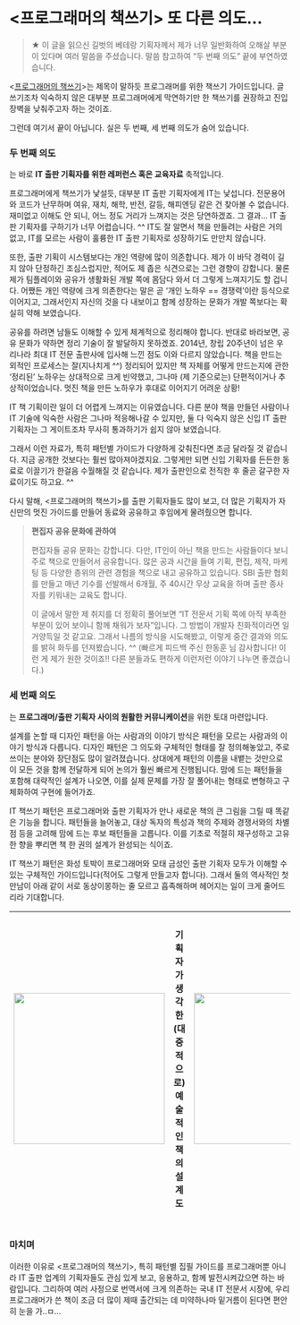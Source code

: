 # <프로그래머의 책쓰기> 또 다른 의도...

> ★ 이 글을 읽으신 길벗의 베테랑 기획자께서 제가 너무 일반화하여 오해살 부분이 있다며 여러 말씀을 주셨습니다. 말씀 참고하여 “두 번째 의도” 끝에 부연하였습니다.

<[프로그래머의 책쓰기](https://github.com/hanbitmedia/Writing-IT-Books)>는 제목이 말하듯 프로그래머를 위한 책쓰기 가이드입니다. 글쓰기조차 익숙하지 않은 대부분 프로그래머에게 막연하기만 한 책쓰기를 권장하고 진입장벽을 낮춰주고자 하는 것이죠.

그런데 여기서 끝이 아닙니다. 실은 두 번째, 세 번째 의도가 숨어 있습니다.

### 두 번째 의도
는 바로 **IT 출판 기획자를 위한 레퍼런스 혹은 교육자료** 축적입니다.

프로그래머에게 책쓰기가 낯설듯, 대부분 IT 출판 기획자에게 IT는 낯섭니다. 전문용어와 코드가 난무하며 여유, 재치, 해학, 반전, 갈등, 해피엔딩 같은 건 찾아볼 수 없습니다. 재미없고 이해도 안 되니, 어느 정도 거리가 느껴지는 것은 당연하겠죠. 그 결과… IT 출판 기획자를 구하기가 너무 어렵습니다. ^^ IT도 잘 알면서 책을 만들려는 사람은 거의 없고, IT를 모르는 사람이 훌륭한 IT 출판 기획자로 성장하기도 만만치 않습니다.

또한, 출판 기획이 시스템보다는 개인 역량에 많이 의존합니다. 제가 이 바닥 경력이 길지 않아 단정하긴 조심스럽지만, 적어도 제 좁은 식견으로는 그런 경향이 강합니다. 물론 제가 팀플레이와 공유가 생활화된 개발 쪽에 몸담다 와서 더 그렇게 느껴지기도 할 겁니다. 어쨌든 개인 역량에 크게 의존한다는 말은 곧 ‘개인 노하우 == 경쟁력’이란 등식으로 이어지고, 그래서인지 자신의 것을 다 내보이고 함께 성장하는 문화가 개발 쪽보다는 확실히 약해 보였습니다.

공유를 하려면 남들도 이해할 수 있게 체계적으로 정리해야 합니다. 반대로 바라보면, 공유 문화가 약하면 정리 기술이 잘 발달하지 못하겠죠. 2014년, 창립 20주년이 넘은 우리나라 최대 IT 전문 출판사에 입사해 느낀 점도 이와 다르지 않았습니다. 책을 만드는 외적인 프로세스는 잘(지나치게 ^^) 정리되어 있지만 책 자체를 어떻게 만드는지에 관한 ‘정리된’ 노하우는 상대적으로 크게 빈약했고, 그나마 (제 기준으로는) 단편적이거나 추상적이었습니다. 멋진 책을 만든 노하우가 후대로 이어지기 어려운 상황!

IT 책 기획이란 일이 더 어렵게 느껴지는 이유였습니다. 다른 분야 책을 만들던 사람이나 IT 기술에 익숙한 사람은 그나마 적응해나갈 수 있지만, 둘 다 익숙지 않은 신입 IT 출판 기획자는 그 게이트조차 무사히 통과하기가 쉽지 않아 보였습니다.

그래서 이런 자료가, 특히 패턴별 가이드가 다양하게 갖춰진다면 조금 달라질 것 같습니다. 지금 공개한 것보다는 훨씬 많아져야겠지요. 그렇게만 되면 신입 기획자를 든든한 동료로 이끌기가 한걸음 수월해질 것 같습니다. 제가 출판인으로 전직한 후 줄곧 갈구한 자료이기도 하고요. ^^

다시 말해, <프로그래머의 책쓰기>를 출판 기획자들도 많이 보고, 더 많은 기획자가 자신만의 멋진 가이드를 만들어 동료와 공유하고 후임에게 물려줬으면 합니다.

> **편집자 공유 문화에 관하여**
> 
> 편집자들 공유 문화는 강합니다. 다만, IT인이 아닌 책을 만드는 사람들이다 보니 주로 책으로 만들어서 공유합니다. 많은 공과 시간을 들여 기획, 편집, 제작, 마케팅 등 다양한 층위의 관련 경험을 책으로 내고 공유하고 있습니다. SBI 출판 협회를 만들고 매년 기수를 선발해서 6개월, 주 40시간 무상 교육을 하며 출판 종사자를 키워내는 교육도 합니다.
>
> 이 글에서 말한 제 취지를 더 정확히 풀어보면 “IT 전문서 기획 쪽에 아직 부족한 부분이 있어 보이니 함께 채워가 보자”입니다. 그 방법이 개발자 친화적이라면 일거양득일 것 같고요. 그래서 나름의 방식을 시도해봤고, 이렇게 중간 결과와 의도를 밝혀 화두를 던져봤습니다. ^^ (빠르게 피드백 주신 한동훈 님 감사합니다! 이런 게 제가 원한 것이죠!! 다른 분들과도 편하게 이런저런 이야기 나누면 좋겠습니다.)

### 세 번째 의도

는 **프로그래머/출판 기획자 사이의 원활한 커뮤니케이션**을 위한 토대 마련입니다.

설계를 논할 때 디자인 패턴을 아는 사람과의 이야기 방식은 패턴을 모르는 사람과의 이야기 방식과 다릅니다. 디자인 패턴은 그 의도와 구체적인 형태를 잘 정의해놓았고, 주로 쓰이는 분야와 장단점도 많이 알려졌습니다. 상대에게 패턴의 이름을 내뱉는 것만으로 이 모든 것을 함께 전달하게 되어 논의가 훨씬 빠르게 진행됩니다. 맘에 드는 패턴들을 포함해 대략적인 설계가 나오면, 이를 실제 문제를 가장 잘 풀어내는 형태로 변형하고 구체화하여 구현에 들어가죠.

IT 책쓰기 패턴은 프로그래머와 출판 기획자가 만나 새로운 책의 큰 그림을 그릴 때 똑같은 기능을 합니다. 패턴들을 늘어놓고, 대상 독자의 특성과 책의 주제와 경쟁서와의 차별점 등을 고려해 맘에 드는 후보 패턴들을 고릅니다. 이를 기초로 적절히 재구성하고 고유한 향을 뿌리면 책 한 권의 설계가 완성되는 식이죠.

IT 책쓰기 패턴은 화성 토박이 프로그래머와 모태 금성인 출판 기획자 모두가 이해할 수 있는 구체적인 가이드입니다(적어도 그렇게 만들고자 합니다). 그래서 둘의 역사적인 첫 만남이 아래 같이 서로 동상이몽하는 줄 모르고 흡족해하며 헤어지는 일이 크게 줄어드리라 기대합니다.

| <img src="https://github.com/hanbitmedia/Writing-IT-Books/blob/master/articles/images/hidden_purposes_design_01.PNG?raw=true" width="270"/> | 기획자가 생각한 (대중적으로) 예술적인 책의 설계도 | <img src="https://github.com/hanbitmedia/Writing-IT-Books/blob/master/articles/images/hidden_purposes_design_02.PNG?raw=true" width="270"/> | 프로그래머가 생각한 (공학적으로) 예술적인 책의 설계도 |
|---|---|---|---|


### 마치며

이러한 이유로 <프로그래머의 책쓰기>, 특히 패턴별 집필 가이드를 프로그래머뿐 아니라 IT 출판 업계의 기획자들도 관심 있게 보고, 응용하고, 함께 발전시켜갔으면 하는 바람입니다. 그리하여 여러 사정으로 번역서에 크게 의존하는 국내 IT 전문서 시장에, 우리 프로그래머가 쓴 책이 조금 더 많이 제때 출간되는 데 미약하나마 밑거름이 된다면 편안히 눈을 가..ㅁ...
